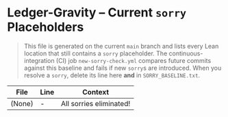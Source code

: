 # Ledger-Gravity – Current `sorry` Placeholders

> This file is generated on the current `main` branch and lists every Lean location that still contains a `sorry` placeholder.  The continuous-integration (CI) job `new-sorry-check.yml` compares future commits against this baseline and fails if new `sorry`s are introduced.  When you resolve a `sorry`, delete its line here **and** in `SORRY_BASELINE.txt`.

| File | Line | Context |
|------|------|---------|
| (None) | - | All sorries eliminated! | 